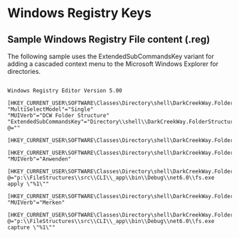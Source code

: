﻿# Windows Registry Keys

## Sample Windows Registry File content (.reg)

The following sample uses the ExtendedSubCommandsKey variant for
adding a cascaded context menu to the Microsoft Windows Explorer
for directories.

~~~ WinReg

Windows Registry Editor Version 5.00

[HKEY_CURRENT_USER\SOFTWARE\Classes\Directory\shell\DarkCreekWay.FolderStructures]
"MultiSelectModel"="Single"
"MUIVerb"="DCW Folder Structure"
"ExtendedSubCommandsKey"="Directory\\shell\\DarkCreekWay.FolderStructures"
@=""

[HKEY_CURRENT_USER\SOFTWARE\Classes\Directory\shell\DarkCreekWay.FolderStructures\shell]

[HKEY_CURRENT_USER\SOFTWARE\Classes\Directory\shell\DarkCreekWay.FolderStructures\shell\Apply]
"MUIVerb"="Anwenden"

[HKEY_CURRENT_USER\SOFTWARE\Classes\Directory\shell\DarkCreekWay.FolderStructures\shell\Apply\command]
@="p:\\FileStructures\\src\\CLI\\_app\\bin\\Debug\\net6.0\\fs.exe apply \"%1\""

[HKEY_CURRENT_USER\SOFTWARE\Classes\Directory\shell\DarkCreekWay.FolderStructures\shell\Capture]
"MUIVerb"="Merken"

[HKEY_CURRENT_USER\SOFTWARE\Classes\Directory\shell\DarkCreekWay.FolderStructures\shell\Capture\command]
@="p:\\FileStructures\\src\\CLI\\_app\\bin\\Debug\\net6.0\\fs.exe capture \"%1\""

~~~

